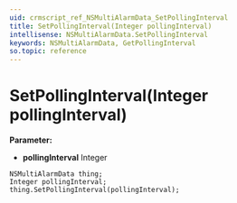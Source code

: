 ```yaml
---
uid: crmscript_ref_NSMultiAlarmData_SetPollingInterval
title: SetPollingInterval(Integer pollingInterval)
intellisense: NSMultiAlarmData.SetPollingInterval
keywords: NSMultiAlarmData, GetPollingInterval
so.topic: reference
---
```


# SetPollingInterval(Integer pollingInterval)

**Parameter:** 
 - **pollingInterval** Integer

```crmscript
NSMultiAlarmData thing;
Integer pollingInterval;
thing.SetPollingInterval(pollingInterval);
```


